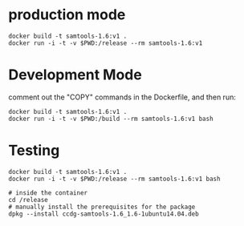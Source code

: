 # production mode

    docker build -t samtools-1.6:v1 .
    docker run -i -t -v $PWD:/release --rm samtools-1.6:v1

# Development Mode

comment out the "COPY" commands in the Dockerfile, and then run:

    docker build -t samtools-1.6:v1 .
    docker run -i -t -v $PWD:/build --rm samtools-1.6:v1 bash

# Testing

    docker build -t samtools-1.6:v1 .
    docker run -i -t -v $PWD:/release --rm samtools-1.6:v1 bash

    # inside the container
    cd /release
    # manually install the prerequisites for the package
    dpkg --install ccdg-samtools-1.6_1.6-1ubuntu14.04.deb

